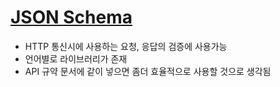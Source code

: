 # [JSON Schema](https://json-schema.org)

- HTTP 통신시에 사용하는 요청, 응답의 검증에 사용가능
- 언어별로 라이브러리가 존재
- API 규약 문서에 같이 넣으면 좀더 효율적으로 사용할 것으로 생각됨

